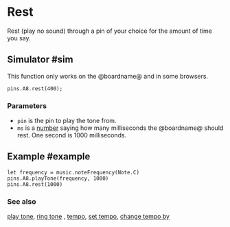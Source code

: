 # Rest

Rest (play no sound) through a pin of your choice for the amount of time you say.

## Simulator #sim

This function only works on the @boardname@ and in some browsers.

```sig
pins.A8.rest(400);
```

### Parameters

* ``pin`` is the pin to play the tone from.
* ``ms`` is a [number](/types/number) saying how many
  milliseconds the @boardname@ should rest. One second is 1000
  milliseconds.

## Example #example

```blocks
let frequency = music.noteFrequency(Note.C)
pins.A8.playTone(frequency, 1000)
pins.A8.rest(1000)
```

### See also

[play tone](/reference/music/play-tone), [ring tone](/reference/music/ring-tone) , [tempo](/reference/music/tempo), [set tempo](/reference/music/set-tempo), [change tempo by](/reference/music/change-tempo-by)

